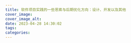 ```yaml
---
title: 软件项目实践的一些思索与后期优化方向：设计、开发以及其他
cover_image: 
cover_image_alt: 
date: 2023-04-28 14:30:02
tags:
categories:
---
```

